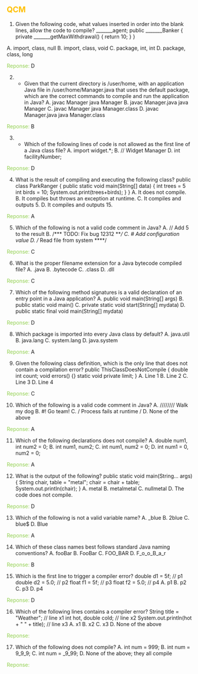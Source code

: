 ## <font color="#ffc000">QCM</font>
1. Given the following code, what values inserted in order into the blank lines, allow the code to compile?
	 _______agent; 
	public _______Banker { 
		private _______getMaxWithdrawal() { 
			return 10; 
		} 
	} 

A. import, class, null 
B. import, class, void 
C. package, int, int
D. package, class, long

<font color="#92d050">Reponse:</font> D

2. - Given that the current directory is /user/home, with an application Java file in /user/home/Manager.java that uses the default package, which are the correct commands to compile and run the application in Java? 
A. javac Manager java Manager 
B. javac Manager.java java Manager 
C. javac Manager java Manager.class 
D. javac Manager.java java Manager.class

<font color="#92d050">Reponse:</font> B

3. - Which of the following lines of code is not allowed as the first line of a Java class file?
A. import widget.*;
B. // Widget Manager 
D. int facilityNumber;

<font color="#92d050">Reponse:</font> D

4. What is the result of compiling and executing the following class? 
	public class ParkRanger { 
		public static void main(String[] data) { 
			int trees = 5 
			int birds = 10; 
			System.out.print(trees+birds); 
			} 
		}
A. It does not compile. 
B. It compiles but throws an exception at runtime. 
C. It compiles and outputs 5. 
D. It compiles and outputs 15.

<font color="#92d050">Reponse:</font> A

5. Which of the following is not a valid code comment in Java? 
A. // Add 5 to the result 
B. /*** TODO: Fix bug 12312 ***/
C. # Add configuration value 
D. /* Read file from system ****/ 

<font color="#92d050">Reponse:</font> C

6. What is the proper filename extension for a Java bytecode compiled file? 
A. .java 
B. .bytecode 
C. .class 
D. .dll

<font color="#92d050">Reponse:</font> C

7. Which of the following method signatures is a valid declaration of an entry point in a Java application? 
A. public void main(String[] args) 
B. public static void main() 
C. private static void start(String[] mydata) 
D. public static final void main(String[] mydata)

<font color="#92d050">Reponse:</font> D

8. Which package is imported into every Java class by default? 
A. java.util 
B. java.lang 
C. system.lang 
D. java.system

<font color="#92d050">Reponse:</font> A

9. Given the following class definition, which is the only line that does not contain a compilation error? 
public ThisClassDoesNotCompile { 
	double int count; 
	void errors() {} 
	static void private limit; 
} 
A. Line 1 
B. Line 2 
C. Line 3 
D. Line 4

<font color="#92d050">Reponse:</font> C

10.  Which of the following is a valid code comment in Java? 
A. //////// Walk my dog 
B. #! Go team! 
C. / Process fails at runtime / 
D. None of the above

<font color="#92d050">Reponse:</font>  A

11. Which of the following declarations does not compile? 
A. double num1, int num2 = 0; 
B. int num1, num2; 
C. int num1, num2 = 0; 
D. int num1 = 0, num2 = 0;

<font color="#92d050">Reponse:</font>  A

12. What is the output of the following? 
public static void main(String... args) { 
	String chair, table = "metal"; 
	chair = chair + table; System.out.println(chair); 
} 
A. metal 
B. metalmetal 
C. nullmetal 
D. The code does not compile.

<font color="#92d050">Reponse:</font> D

13. Which of the following is not a valid variable name? 
A. _blue 
B. 2blue 
C. blue$ 
D. Blue

<font color="#92d050">Reponse:</font> A

14. Which of these class names best follows standard Java naming conventions? 
A. fooBar 
B. FooBar 
C. FOO_BAR 
D. F_o_o_B_a_r

<font color="#92d050">Reponse:</font>  B

15. Which is the first line to trigger a compiler error? 
double d1 = 5f; // p1 
double d2 = 5.0; // p2 
float f1 = 5f; // p3 
float f2 = 5.0; // p4 
A. p1 
B. p2 
C. p3 
D. p4

<font color="#92d050">Reponse:</font>  D

16. Which of the following lines contains a compiler error? 
String title = "Weather"; // line x1 
int hot, double cold; // line x2 
System.out.println(hot + " " + title); // line x3 
A. x1 
B. x2 
C. x3 
D. None of the above

<font color="#92d050">Reponse:</font> 

17. Which of the following does not compile?
A. int num = 999; 
B. int num = 9_9_9; 
C. int num = _9_99; 
D. None of the above; they all compile

<font color="#92d050">Reponse:</font> 
